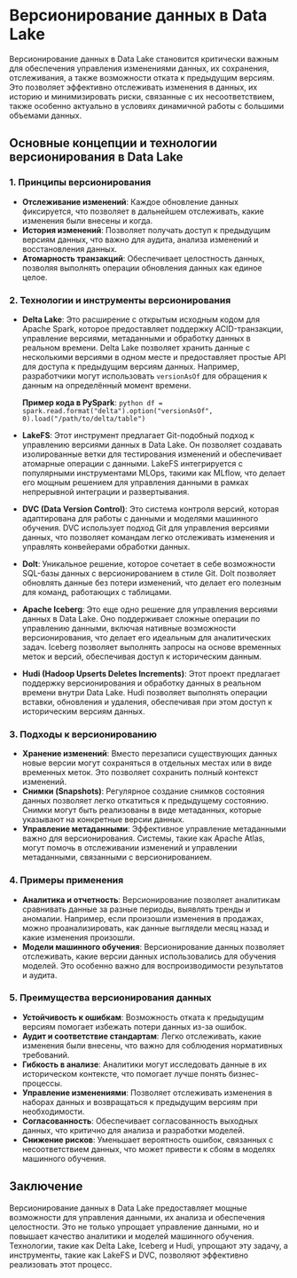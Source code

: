 # Версионирование данных в Data Lake

Версионирование данных в Data Lake становится критически важным для обеспечения управления изменениями данных, их сохранения, отслеживания, а также возможности отката к предыдущим версиям. Это позволяет эффективно отслеживать изменения в данных, их историю и минимизировать риски, связанные с их несоответствием, также особенно актуально в условиях динамичной работы с большими объемами данных.

## Основные концепции и технологии версионирования в Data Lake

### 1.  **Принципы версионирования**

-   **Отслеживание изменений**: Каждое обновление данных фиксируется, что позволяет в дальнейшем отслеживать, какие изменения были внесены и когда.
-   **История изменений**: Позволяет получать доступ к предыдущим версиям данных, что важно для аудита, анализа изменений и восстановления данных.
-   **Атомарность транзакций**: Обеспечивает целостность данных, позволяя выполнять операции обновления данных как единое целое.

### 2.  **Технологии и инструменты версионирования**

-   **Delta Lake**: Это расширение с открытым исходным кодом для Apache Spark, которое предоставляет поддержку ACID-транзакции, управление версиями, метаданными и обработку данных в реальном времени. Delta Lake позволяет хранить данные с несколькими версиями в одном месте и предоставляет простые API для доступа к предыдущим версиям данных. Например, разработчики могут использовать  `versionAsOf`  для обращения к данным на определённый момент времени.
    
    **Пример кода в PySpark**:  `python df = spark.read.format("delta").option("versionAsOf", 0).load("/path/to/delta/table")`
    
-   **LakeFS**: Этот инструмент предлагает Git-подобный подход к управлению версиями данных в Data Lake. Он позволяет создавать изолированные ветки для тестирования изменений и обеспечивает атомарные операции с данными. LakeFS интегрируется с популярными инструментами MLOps, такими как MLflow, что делает его мощным решением для управления данными в рамках непрерывной интеграции и развертывания.
-   **DVC (Data Version Control)**: Это система контроля версий, которая адаптирована для работы с данными и моделями машинного обучения. DVC использует подход Git для управления версиями данных, что позволяет командам легко отслеживать изменения и управлять конвейерами обработки данных.
-   **Dolt**: Уникальное решение, которое сочетает в себе возможности SQL-базы данных с версионированием в стиле Git. Dolt позволяет обновлять данные без потери изменений, что делает его полезным для команд, работающих с таблицами.
-   **Apache Iceberg**: Это еще одно решение для управления версиями данных в Data Lake. Оно поддерживает сложные операции по управлению данными, включая нативные возможности версионирования, что делает его идеальным для аналитических задач. Iceberg позволяет выполнять запросы на основе временных меток и версий, обеспечивая доступ к историческим данным.
-   **Hudi (Hadoop Upserts Deletes Increments)**: Этот проект предлагает поддержку версионирования и обработку данных в реальном времени внутри Data Lake. Hudi позволяет выполнять операции вставки, обновления и удаления, обеспечивая при этом доступ к историческим версиям данных.
    
### 3.  **Подходы к версионированию**

-   **Хранение изменений**: Вместо перезаписи существующих данных новые версии могут сохраняться в отдельных местах или в виде временных меток. Это позволяет сохранить полный контекст изменений.
-   **Снимки (Snapshots)**: Регулярное создание снимков состояния данных позволяет легко откатиться к предыдущему состоянию. Снимки могут быть реализованы в виде метаданных, которые указывают на конкретные версии данных.
-   **Управление метаданными**: Эффективное управление метаданными важно для версионирования. Системы, такие как Apache Atlas, могут помочь в отслеживании изменений и управлении метаданными, связанными с версионированием.
    
### 4.  **Примеры применения**

-   **Аналитика и отчетность**: Версионирование позволяет аналитикам сравнивать данные за разные периоды, выявлять тренды и аномалии. Например, если произошли изменения в продажах, можно проанализировать, как данные выглядели месяц назад и какие изменения произошли.
-   **Модели машинного обучения**: Версионирование данных позволяет отслеживать, какие версии данных использовались для обучения моделей. Это особенно важно для воспроизводимости результатов и аудита.
    
### 5.  **Преимущества версионирования данных**

-   **Устойчивость к ошибкам**: Возможность отката к предыдущим версиям помогает избежать потери данных из-за ошибок.
-   **Аудит и соответствие стандартам**: Легко отслеживать, какие изменения были внесены, что важно для соблюдения нормативных требований.
-   **Гибкость в анализе**: Аналитики могут исследовать данные в их историческом контексте, что помогает лучше понять бизнес-процессы.
-   **Управление изменениями**: Позволяет отслеживать изменения в наборах данных и возвращаться к предыдущим версиям при необходимости.
-   **Согласованность**: Обеспечивает согласованность выходных данных, что критично для анализа и разработки моделей.
-   **Снижение рисков**: Уменьшает вероятность ошибок, связанных с несоответствием данных, что может привести к сбоям в моделях машинного обучения.

## Заключение

Версионирование данных в Data Lake предоставляет мощные возможности для управления данными, их анализа и обеспечения целостности. Это не только упрощает управление данными, но и повышает качество аналитики и моделей машинного обучения. Технологии, такие как Delta Lake, Iceberg и Hudi, упрощают эту задачу, а инструменты, такие как LakeFS и DVC, позволяют эффективно реализовать этот процесс.